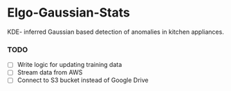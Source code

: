 # Elgo-Gaussian-Stats
KDE- inferred Gaussian based detection of anomalies in kitchen appliances.

### TODO

- [ ] Write logic for updating training data
- [ ] Stream data from AWS
- [ ] Connect to S3 bucket instead of Google Drive
